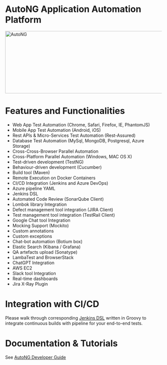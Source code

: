 # AutoNG Application Automation Platform
<img src="[https://media.licdn.com/dms/image/D4D16AQEYgS7rSyJU0A/profile-displaybackgroundimage-shrink_350_1400/0/1670424384589?e=1697673600&v=beta&t=xlJLcMqqkFLacAIGQ5Z-5Si9D_pRm9HtnZm7l3he4Cg](https://1drv.ms/i/s!AsCpcVoEAJfcmmkeBEb7402V0UMO?e=NQP9Io)" alt="AutoNG" width="800" height="200">

# Features and Functionalities

<ul> 

  <li>Web App Test Automation (Chrome, Safari, Firefox, IE, PhantomJS) </li> 

  <li>Mobile App Test Automation (Android, iOS) </li> 

  <li>Rest APIs & Micro-Services Test Automation (Rest-Assured) </li> 

  <li>Database Test Automation (MySql, MongoDB, Postgresql, Azure Storage) </li> 

  <li>Cross-Cross-Browser Parallel Automation </li>

  <li>Cross-Platform Parallel Automation (Windows, MAC OS X) </li>

  <li>Test-driven development (TestNG) </li>

  <li>Behaviour-driven development (Cucumber) </li> 

  <li>Build tool (Maven) </li> 

  <li>Remote Execution on Docker Containers </li> 

  <li>CI/CD Integration (Jenkins and Azure DevOps) </li>

  <li>Azure pipeline YAML </li> 

  <li>Jenkins DSL </li> 

  <li>Automated Code Review (SonarQube Client) </li> 

  <li>Lombok library Integration </li>

  <li>Defect management tool integration (JIRA Client) </li> 

  <li>Test management tool integration (TestRail Client) </li> 

  <li>Google Chat tool Integration </li> 

  <li>Mocking Support (Mockito) </li>

  <li>Custom annotations </li> 

  <li>Custom exceptions </li>

  <li>Chat-bot automation (Botium box) </li> 

  <li>Elastic Search (Kibana / Grafana) </li> 

  <li>QA artefacts upload (Sonatype) </li> 

  <li>LambaTest and BrowserStack </li> 

  <li>ChatGPT Integration </li>

  <li>AWS EC2 </li> 

  <li>Slack tool Integration </li> 

  <li>Real-time dashboards </li> 

  <li>Jira X-Ray Plugin </li>

</ul>



# Integration with CI/CD

Please walk through corresponding <a href="https://github.com/ShwetankVashishtha/DSLs/blob/main/jenkins_autong.dsl">Jenkins DSL</a> written in Groovy to integrate continuous builds with pipeline for your end-to-end tests.


# Documentation & Tutorials

See <a href="https://www.loom.com/looms/videos/AutoNG-8795c3caa1f6401cad91981275ed07dc">AutoNG Developer Guide</a> 
